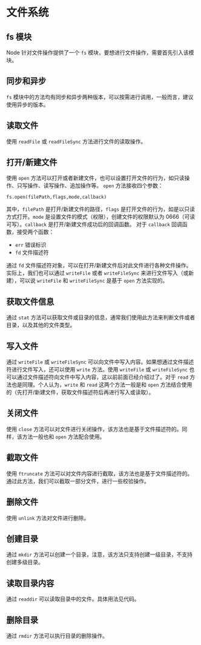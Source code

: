 # 文件系统
## fs 模块
Node 针对文件操作提供了一个 ```fs``` 模块，要想进行文件操作，需要首先引入该模块。
## 同步和异步
```fs``` 模块中的方法均有同步和异步两种版本，可以按需进行调用，一般而言，建议使用异步的版本。
## 读取文件
使用 ```readFile``` 或 ```readFileSync``` 方法进行文件的读取操作。
## 打开/新建文件
使用 ```open``` 方法可以打开或者新建文件，也可以设置打开文件的行为，如只读操作、只写操作、读写操作、追加操作等。
```open``` 方法接收四个参数：
```
fs.open(filePath,flags,mode,callback)
```
其中，```filePath``` 是打开/新建文件的路径，```flags``` 是打开文件的行为，如是以只读方式打开。```mode``` 是设置文件的模式（权限），创建文件的权限默认为 0666（可读可写）。```callback``` 是打开/新建文件成功后的回调函数。
对于 ```callback``` 回调函数，接受两个函数：
- ```err``` 错误标识
- ```fd``` 文件描述符

通过 ```fd``` 文件描述符对象，可以在打开/新建文件后对此文件进行各种文件操作。
实际上，我们也可以通过 ```writeFile``` 或者 ```writeFileSync``` 来进行文件写入（或新建），可以说 ```writeFile``` 和 ```writeFileSync``` 是基于 ```open``` 方法实现的。
## 获取文件信息
通过 ```stat``` 方法可以获取文件或目录的信息，通常我们使用此方法来判断文件或者目录，以及其他的文件类型。
## 写入文件
通过 ```writeFile``` 或 ```writeFileSync``` 可以向文件中写入内容。如果想通过文件描述符进行文件写入，还可以使用 ```write``` 方法。使用 ```writeFile``` 或 ```writeFileSync``` 也可以通过文件描述符向文件中写入内容，这以前前面已经介绍过了。对于 ```read``` 方法也是同理。个人认为，```write``` 和 ```read``` 这两个方法一般是和 ```open``` 方法结合使用的（先打开/新建文件，获取文件描述符后再进行写入或读取）。
## 关闭文件
使用 ```close``` 方法可以对文件进行关闭操作，该方法也是基于文件描述符的。同样，该方法一般也和 ```open``` 方法配合使用。
## 截取文件
使用 ```ftruncate``` 方法可以对文件内容进行截取，该方法也是基于文件描述符的。通过此方法，我们可以截取一部分文件，进行一些校验操作。
## 删除文件
使用 ```unlink``` 方法对文件进行删除。
## 创建目录
通过 ```mkdir``` 方法可以创建一个目录，注意，该方法只支持创建一级目录，不支持创建多级目录。
## 读取目录内容
通过 ```readdir``` 可以读取目录中的文件。具体用法见代码。
## 删除目录
通过 ```rmdir``` 方法可以执行目录的删除操作。
